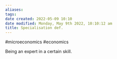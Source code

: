 ```yaml
---
aliases: 
tags: 
date created: 2022-05-09 10:10
date modified: Monday, May 9th 2022, 10:10:12 am
title: Specialisation def.
---
```


#microeconomics #economics

Being an expert in a certain skill.